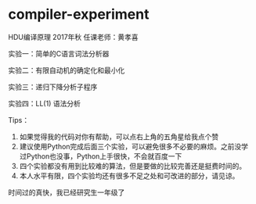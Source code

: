 # compiler-experiment
HDU编译原理 2017年秋 任课老师：黄孝喜

实验一：简单的C语言词法分析器

实验二：有限自动机的确定化和最小化

实验三：递归下降分析子程序

实验四：LL(1) 语法分析

Tips：

1. 如果觉得我的代码对你有帮助，可以点右上角的五角星给我点个赞
2. 建议使用Python完成后面三个实验，可以避免很多不必要的麻烦。之前没学过Python也没事，Python上手很快，不会就百度一下
3. 四个实验都没有用到比较难的算法，但是要做的比较完善还是挺费时间的。
4. 本人水平有限，四个实验均还有很多不足之处和可改进的部分，请见谅。

时间过的真快，我已经研究生一年级了

